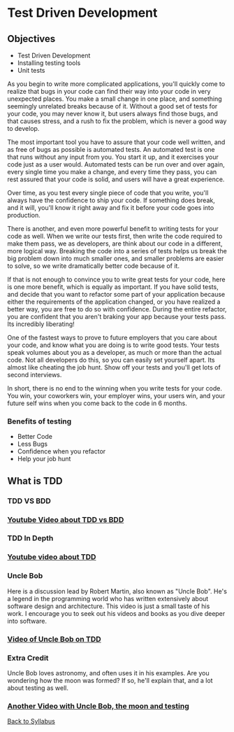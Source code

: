 # Test Driven Development

## Objectives

* Test Driven Development
* Installing testing tools
* Unit tests


As you begin to write more complicated applications, you'll quickly come to realize that bugs in your code can find their way into your code in very unexpected places.  You make a small change in one place, and something seemingly unrelated breaks because of it.  Without a good set of tests for your code, you may never know it, but users always find those bugs, and that causes stress, and a rush to fix the problem, which is never a good way to develop.

The most important tool you have to assure that your code well written, and as free of bugs as possible is automated tests.  An automated test is one that runs without any input from you.  You start it up, and it exercises your code just as a user would.  Automated tests can be run over and over again, every single time you make a change, and every time they pass, you can rest assured that your code is solid, and users will have a great experience.

Over time, as you test every single piece of code that you write, you'll always have the confidence to ship your code.  If something does break, and it will, you'll know it right away and fix it before your code goes into production.

There is another, and even more powerful benefit to writing tests for your code as well.  When we write our tests first, then write the code required to make them pass, we as developers, are think about our code in a different, more logical way.  Breaking the code into a series of tests helps us break the big problem down into much smaller ones, and smaller problems are easier to solve, so we write dramatically better code because of it.

If that is not enough to convince you to write great tests for your code, here is one more benefit, which is equally as important.  If you have solid tests, and decide that you want to refactor some part of your application because either the requirements of the application changed, or you have realized a better way, you are free to do so with confidence.  During the entire refactor, you are confident that you aren't braking your app because your tests pass.  Its incredibly liberating!

One of the fastest ways to prove to future employers that you care about your code, and know what you are doing is to write good tests.  Your tests speak volumes about you as a developer, as much or more than the actual code.  Not all developers do this, so you can easily set yourself apart.  Its almost like cheating the job hunt.  Show off your tests and you'll get lots of second interviews.

In short, there is no end to the winning when you write tests for your code.  You win, your coworkers win, your employer wins, your users win, and your future self wins when you come back to the code in 6 months.

### Benefits of testing
* Better Code
* Less Bugs
* Confidence when you refactor
* Help your job hunt

## What is TDD

### TDD VS BDD
### [Youtube Video about TDD vs BDD](https://www.youtube.com/embed/fsSMuqIpu_c?ecver=2)

### TDD In Depth
### [Youtube video about TDD](https://www.youtube.com/embed/H4Hf3pji7Fw?ecver=2)

### Uncle Bob
Here is a discussion lead by Robert Martin, also known as "Uncle Bob".  He's a legend in the programming world who has written extensively about software design and architecture.  This video is just a small taste of his work.  I encourage you to seek out his videos and books as you dive deeper into software.

### [Video of Uncle Bob on TDD](https://www.youtube.com/embed/GvAzrC6-spQ?ecver=2)


### Extra Credit
Uncle Bob loves astronomy, and often uses it in his examples.  Are you wondering how the moon was formed?  If so, he'll explain that, and a lot about testing as well.

### [Another Video with Uncle Bob, the moon and testing](https://www.youtube.com/embed/K7yR--yL0bc?ecver=2)


[Back to Syllabus](../README.md)
